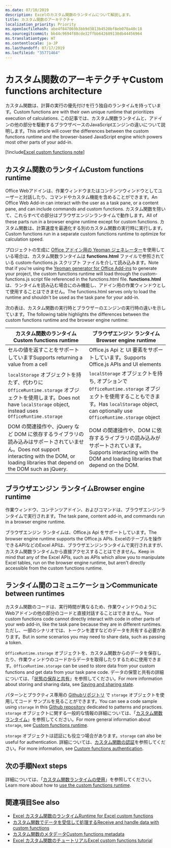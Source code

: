 ```yaml
---
ms.date: 07/10/2019
description: Excelのカスタム関数のランタイムについて解説します。
title: カスタム関数のアーキテクチャ
localization_priority: Priority
ms.openlocfilehash: abe4f847069b3bb9d3813b4520bf8eb078a40c18
ms.sourcegitcommit: bb44c9694f88cde32ffbb642689130db44456964
ms.translationtype: HT
ms.contentlocale: ja-JP
ms.lasthandoff: 07/17/2019
ms.locfileid: "35771464"
---
```

# <a name="custom-functions-architecture"></a><span data-ttu-id="66ad4-103">カスタム関数のアーキテクチャ</span><span class="sxs-lookup"><span data-stu-id="66ad4-103">Custom functions architecture</span></span>

 <span data-ttu-id="66ad4-104">カスタム関数は、計算の実行の優先付けを行う独自のランタイムを持っています。</span><span class="sxs-lookup"><span data-stu-id="66ad4-104">Custom functions are with their own unique runtime that prioritizes execution of calculations.</span></span> <span data-ttu-id="66ad4-105">この記事では、カスタム関数ランタイムと、アドインの他の部分を駆動するブラウザベースのJavaScriptエンジンの違いについて説明します。</span><span class="sxs-lookup"><span data-stu-id="66ad4-105">This article will cover the differences between the custom functions runtime and the browser-based JavaScript engine which powers most other parts of your add-in.</span></span>

[!include[Excel custom functions note](../includes/excel-custom-functions-note.md)]

## <a name="custom-functions-runtime"></a><span data-ttu-id="66ad4-106">カスタム関数のランタイム</span><span class="sxs-lookup"><span data-stu-id="66ad4-106">Custom functions runtime</span></span>

<span data-ttu-id="66ad4-107">Office Webアドインは、作業ウィンドウまたはコンテンツウィンドウとしてユーザーと対話したり、コマンドやカスタム機能を含めることができます。</span><span class="sxs-lookup"><span data-stu-id="66ad4-107">An Office Web Add-in can interact with the user as a task pane, or a content pane, and can include commands and custom functions.</span></span> <span data-ttu-id="66ad4-108">カスタム関数を除いて、これらすべての部分はブラウザエンジンランタイムで動作します。</span><span class="sxs-lookup"><span data-stu-id="66ad4-108">All of these parts run in a browser engine runtime except for custom functions.</span></span> <span data-ttu-id="66ad4-109">カスタム関数は、計算速度を最適化する別のカスタム関数の実行時に実行します。</span><span class="sxs-lookup"><span data-stu-id="66ad4-109">Custom functions run in a separate custom functions runtime to optimize for calculation speed.</span></span>

<span data-ttu-id="66ad4-110">プロジェクトの生成に [Office アドイン用の Yeoman ジェネレーター](https://www.npmjs.com/package/generator-office)を使用している場合は、カスタム関数ランタイムは **functions.html** ファイルで参照されている custom-functions.js スクリプト ファイルを介して読み込みます。</span><span class="sxs-lookup"><span data-stu-id="66ad4-110">Note that if you're using the [Yeoman generator for Office Add-ins](https://www.npmjs.com/package/generator-office) to generate your project, the custom functions runtime will load through the custom-functions.js script file referenced in the functions.html file.</span></span> <span data-ttu-id="66ad4-111">**functions.html** は、ランタイムを読み込む場合にのみ機能し、アドイン用の作業ウィンドウとして使用することはできません。</span><span class="sxs-lookup"><span data-stu-id="66ad4-111">The functions.html serves only to load the runtime and shouldn't be used as the task pane for your add-in.</span></span>

<span data-ttu-id="66ad4-112">次の表は、カスタム関数の実行時とブラウザーのエンジンの実行時の違いを示しています。</span><span class="sxs-lookup"><span data-stu-id="66ad4-112">The following table highlights the differences between the custom functions runtime and the browser engine runtime:</span></span>

| <span data-ttu-id="66ad4-113">カスタム関数のランタイム</span><span class="sxs-lookup"><span data-stu-id="66ad4-113">Custom functions runtime</span></span>  | <span data-ttu-id="66ad4-114">ブラウザエンジン ランタイム</span><span class="sxs-lookup"><span data-stu-id="66ad4-114">Browser engine runtime</span></span>    |
|------------------------------------------------------------------ |-------------------------------------------------------------------------------------------------------------- |
| <span data-ttu-id="66ad4-115">セルの値を返すことをサポートしています</span><span class="sxs-lookup"><span data-stu-id="66ad4-115">Supports returning a value from a cell</span></span>    | <span data-ttu-id="66ad4-116">Office.js Api と UI 要素をサポートしています。</span><span class="sxs-lookup"><span data-stu-id="66ad4-116">Supports Office.js APIs and UI elements</span></span>   |
| <span data-ttu-id="66ad4-117">`localStorage` オブジェクトを持たず、代わりに `OfficeRuntime.storage` オブジェクトを使用します。</span><span class="sxs-lookup"><span data-stu-id="66ad4-117">Does not have `localStorage` object, instead uses `OfficeRuntime.storage`</span></span>     | <span data-ttu-id="66ad4-118">`localStorage` オブジェクトを持ち, オプションで `OfficeRuntime.storage` オブジェクトを使用することもできます。</span><span class="sxs-lookup"><span data-stu-id="66ad4-118">Has `localStorage` object, can optionally use `OfficeRuntime.storage` object</span></span>     |
| <span data-ttu-id="66ad4-119">DOM の関連操作や、jQuery など DOM に依存するライブラリの読み込みはサポートされていません。</span><span class="sxs-lookup"><span data-stu-id="66ad4-119">Does not support interacting with the DOM, or loading libraries that depend on the DOM such as jQuery.</span></span>    | <span data-ttu-id="66ad4-120">DOM の関連操作や、DOM に依存するライブラリの読み込みがサポートされています。</span><span class="sxs-lookup"><span data-stu-id="66ad4-120">Supports interacting with the DOM and loading libraries that depend on the DOM.</span></span> |

## <a name="browser-engine-runtime"></a><span data-ttu-id="66ad4-121">ブラウザエンジン ランタイム</span><span class="sxs-lookup"><span data-stu-id="66ad4-121">Browser engine runtime</span></span>

<span data-ttu-id="66ad4-122">作業ウィンドウ、コンテンツアドイン、およびコマンドは、ブラウザエンジンランタイムで実行されます。</span><span class="sxs-lookup"><span data-stu-id="66ad4-122">The task pane, content add-in, and commands run in a browser engine runtime.</span></span>

<span data-ttu-id="66ad4-123">ブラウザエンジン ランタイムは、Office.js Api をサポートしています。</span><span class="sxs-lookup"><span data-stu-id="66ad4-123">The browser engine runtime supports the Office.js APIs.</span></span> <span data-ttu-id="66ad4-124">Excelのテーブルを操作できるAPIなどのExcel APIは、ブラウザエンジンランタイムで実行されますが、カスタム関数ランタイムから直接アクセスすることはできません。</span><span class="sxs-lookup"><span data-stu-id="66ad4-124">Keep in mind that any of the Excel APIs, such as APIs which allow you to manipulate Excel tables, run on the browser engine runtime, but aren't directly accessible from the custom functions runtime.</span></span>

## <a name="communicate-between-runtimes"></a><span data-ttu-id="66ad4-125">ランタイム間のコミュニケーション</span><span class="sxs-lookup"><span data-stu-id="66ad4-125">Communicate between runtimes</span></span>

<span data-ttu-id="66ad4-126">カスタム関数のコードは、実行時間が異なるため、作業ウィンドウのようにWebアドインの他の部分のコードと直接対話することはできません。</span><span class="sxs-lookup"><span data-stu-id="66ad4-126">Your custom functions code cannot directly interact with code in other parts of your web add-in, like the task pane because they are in different runtimes.</span></span> <span data-ttu-id="66ad4-127">ただし、一部のシナリオでは、トークンを渡すなどのデータを共有する必要があります。</span><span class="sxs-lookup"><span data-stu-id="66ad4-127">But in some scenarios you may need to share data, such as passing a token.</span></span>

<span data-ttu-id="66ad4-128">`OfficeRuntime.storage` オブジェクトを、カスタム関数からのデータを保存したり、作業ウィンドウのコードからデータを取得したりするために使用できます。</span><span class="sxs-lookup"><span data-stu-id="66ad4-128">`OfficeRuntime.storage` can be used to store data from your custom functions and get data from your task pane code.</span></span> <span data-ttu-id="66ad4-129">データの保管と共有の詳細については、「[状態の保存と共有](custom-functions-save-state.md)」を参照してください。</span><span class="sxs-lookup"><span data-stu-id="66ad4-129">For more information about storing and sharing data, see [Saving and sharing state](custom-functions-save-state.md).</span></span>

<span data-ttu-id="66ad4-130">パターンとプラクティス専用の [Githubリポジトリ](https://github.com/OfficeDev/PnP-OfficeAddins/tree/master/Excel-custom-functions/AsyncStorage) で `storage` オブジェクトを使用してコード サンプルを見ることができます。</span><span class="sxs-lookup"><span data-stu-id="66ad4-130">You can see a code sample using `storage` in this [Github repository](https://github.com/OfficeDev/PnP-OfficeAddins/tree/master/Excel-custom-functions/AsyncStorage) dedicated to patterns and practices.</span></span>
<span data-ttu-id="66ad4-131">`storage` オブジェクトに関する一般的な情報の詳細については、「[カスタム関数ランタイム](./custom-functions-runtime.md)」を参照してください。</span><span class="sxs-lookup"><span data-stu-id="66ad4-131">For more general information about `storage`, see [Custom functions runtime](./custom-functions-runtime.md).</span></span>

<span data-ttu-id="66ad4-132">`storage` オブジェクトは認証にも役立つ場合があります。</span><span class="sxs-lookup"><span data-stu-id="66ad4-132">`storage` can also be useful for authentication.</span></span> <span data-ttu-id="66ad4-133">詳細については、[カスタム関数の認証](custom-functions-authentication.md)を参照してください。</span><span class="sxs-lookup"><span data-stu-id="66ad4-133">For more information, see [Custom functions authentication](custom-functions-authentication.md).</span></span>

## <a name="next-steps"></a><span data-ttu-id="66ad4-134">次の手順</span><span class="sxs-lookup"><span data-stu-id="66ad4-134">Next steps</span></span>
<span data-ttu-id="66ad4-135">詳細については、「[カスタム関数ランタイムの使用](custom-functions-runtime.md)」を参照してください。</span><span class="sxs-lookup"><span data-stu-id="66ad4-135">Learn more about how to [use the custom functions runtime](custom-functions-runtime.md).</span></span>

## <a name="see-also"></a><span data-ttu-id="66ad4-136">関連項目</span><span class="sxs-lookup"><span data-stu-id="66ad4-136">See also</span></span>

* [<span data-ttu-id="66ad4-137">Excel カスタム関数のランタイム</span><span class="sxs-lookup"><span data-stu-id="66ad4-137">Runtime for Excel custom functions</span></span>](custom-functions-runtime.md)
* [<span data-ttu-id="66ad4-138">カスタム関数でデータを受信して​​処理する</span><span class="sxs-lookup"><span data-stu-id="66ad4-138">Receive and handle data with custom functions</span></span>](custom-functions-web-reqs.md)
* [<span data-ttu-id="66ad4-139">カスタム関数のメタデータ</span><span class="sxs-lookup"><span data-stu-id="66ad4-139">Custom functions metadata</span></span>](custom-functions-json.md)
* [<span data-ttu-id="66ad4-140">Excel カスタム関数のチュートリアル</span><span class="sxs-lookup"><span data-stu-id="66ad4-140">Excel custom functions tutorial</span></span>](../tutorials/excel-tutorial-create-custom-functions.md)
